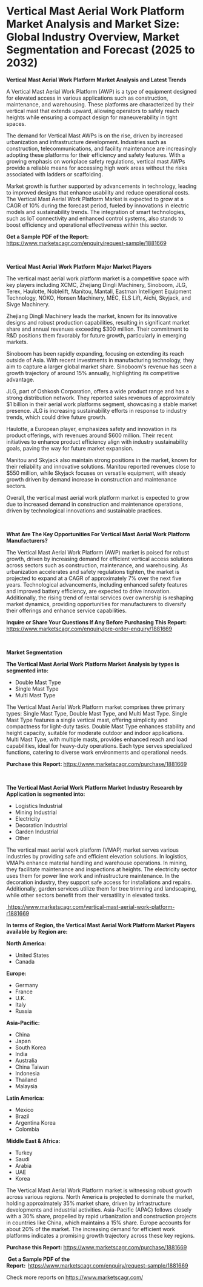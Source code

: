<p><h1>Vertical Mast Aerial Work Platform Market Analysis and Market Size: Global Industry Overview, Market Segmentation and Forecast (2025 to 2032)</h1></p><p><strong>Vertical Mast Aerial Work Platform Market Analysis and Latest Trends</strong></p>
<p><p>A Vertical Mast Aerial Work Platform (AWP) is a type of equipment designed for elevated access in various applications such as construction, maintenance, and warehousing. These platforms are characterized by their vertical mast that extends upward, allowing operators to safely reach heights while ensuring a compact design for maneuverability in tight spaces. </p><p>The demand for Vertical Mast AWPs is on the rise, driven by increased urbanization and infrastructure development. Industries such as construction, telecommunications, and facility maintenance are increasingly adopting these platforms for their efficiency and safety features. With a growing emphasis on workplace safety regulations, vertical mast AWPs provide a reliable means for accessing high work areas without the risks associated with ladders or scaffolding.</p><p>Market growth is further supported by advancements in technology, leading to improved designs that enhance usability and reduce operational costs. The Vertical Mast Aerial Work Platform Market is expected to grow at a CAGR of 10% during the forecast period, fueled by innovations in electric models and sustainability trends. The integration of smart technologies, such as IoT connectivity and enhanced control systems, also stands to boost efficiency and operational effectiveness within this sector.</p></p>
<p><strong>Get a Sample PDF of the Report:&nbsp;</strong> <a href="https://www.marketscagr.com/enquiry/request-sample/1881669?utm_campaign=2513&utm_medium=2&utm_source=Github&utm_content=ia&utm_term=01032025&utm_id=vertical-mast-aerial-work-platform">https://www.marketscagr.com/enquiry/request-sample/1881669</a></p>
<p>&nbsp;</p>
<p><strong>Vertical Mast Aerial Work Platform Major Market Players</strong></p>
<p><p>The vertical mast aerial work platform market is a competitive space with key players including XCMC, Zhejiang Dingli Machinery, Sinoboom, JLG, Terex, Haulotte, Noblelift, Manitou, Mantall, Eastman Intelligent Equipment Technology, NOKO, Honsen Machinery, MEC, ELS Lift, Aichi, Skyjack, and Sivge Machinery. </p><p>Zhejiang Dingli Machinery leads the market, known for its innovative designs and robust production capabilities, resulting in significant market share and annual revenues exceeding $300 million. Their commitment to R&D positions them favorably for future growth, particularly in emerging markets.</p><p>Sinoboom has been rapidly expanding, focusing on extending its reach outside of Asia. With recent investments in manufacturing technology, they aim to capture a larger global market share. Sinoboom's revenue has seen a growth trajectory of around 15% annually, highlighting its competitive advantage.</p><p>JLG, part of Oshkosh Corporation, offers a wide product range and has a strong distribution network. They reported sales revenues of approximately $1 billion in their aerial work platforms segment, showcasing a stable market presence. JLG is increasing sustainability efforts in response to industry trends, which could drive future growth.</p><p>Haulotte, a European player, emphasizes safety and innovation in its product offerings, with revenues around $600 million. Their recent initiatives to enhance product efficiency align with industry sustainability goals, paving the way for future market expansion.</p><p>Manitou and Skyjack also maintain strong positions in the market, known for their reliability and innovative solutions. Manitou reported revenues close to $550 million, while Skyjack focuses on versatile equipment, with steady growth driven by demand increase in construction and maintenance sectors.</p><p>Overall, the vertical mast aerial work platform market is expected to grow due to increased demand in construction and maintenance operations, driven by technological innovations and sustainable practices.</p></p>
<p>&nbsp;</p>
<p><strong>What Are The Key Opportunities For Vertical Mast Aerial Work Platform Manufacturers?</strong></p>
<p><p>The Vertical Mast Aerial Work Platform (AWP) market is poised for robust growth, driven by increasing demand for efficient vertical access solutions across sectors such as construction, maintenance, and warehousing. As urbanization accelerates and safety regulations tighten, the market is projected to expand at a CAGR of approximately 7% over the next five years. Technological advancements, including enhanced safety features and improved battery efficiency, are expected to drive innovation. Additionally, the rising trend of rental services over ownership is reshaping market dynamics, providing opportunities for manufacturers to diversify their offerings and enhance service capabilities.</p></p>
<p><strong>Inquire or Share Your Questions If Any Before Purchasing This Report:</strong> <a href="https://www.marketscagr.com/enquiry/pre-order-enquiry/1881669?utm_campaign=2513&utm_medium=2&utm_source=Github&utm_content=ia&utm_term=01032025&utm_id=vertical-mast-aerial-work-platform">https://www.marketscagr.com/enquiry/pre-order-enquiry/1881669</a></p>
<p>&nbsp;</p>
<p><strong>Market Segmentation</strong></p>
<p><strong>The Vertical Mast Aerial Work Platform Market Analysis by types is segmented into:</strong></p>
<p><ul><li>Double Mast Type</li><li>Single Mast Type</li><li>Multi Mast Type</li></ul></p>
<p><p>The Vertical Mast Aerial Work Platform market comprises three primary types: Single Mast Type, Double Mast Type, and Multi Mast Type. Single Mast Type features a single vertical mast, offering simplicity and compactness for light-duty tasks. Double Mast Type enhances stability and height capacity, suitable for moderate outdoor and indoor applications. Multi Mast Type, with multiple masts, provides enhanced reach and load capabilities, ideal for heavy-duty operations. Each type serves specialized functions, catering to diverse work environments and operational needs.</p></p>
<p><strong>Purchase this Report:&nbsp;</strong><a href="https://www.marketscagr.com/purchase/1881669?utm_campaign=2513&utm_medium=2&utm_source=Github&utm_content=ia&utm_term=01032025&utm_id=vertical-mast-aerial-work-platform">https://www.marketscagr.com/purchase/1881669</a></p>
<p>&nbsp;</p>
<p><strong>The Vertical Mast Aerial Work Platform Market Industry Research by Application is segmented into:</strong></p>
<p><ul><li>Logistics Industrial</li><li>Mining Industrial</li><li>Electricity</li><li>Decoration Industrial</li><li>Garden Industrial</li><li>Other</li></ul></p>
<p><p>The vertical mast aerial work platform (VMAP) market serves various industries by providing safe and efficient elevation solutions. In logistics, VMAPs enhance material handling and warehouse operations. In mining, they facilitate maintenance and inspections at heights. The electricity sector uses them for power line work and infrastructure maintenance. In the decoration industry, they support safe access for installations and repairs. Additionally, garden services utilize them for tree trimming and landscaping, while other sectors benefit from their versatility in elevated tasks.</p></p>
<p><a href="https://www.marketscagr.com/vertical-mast-aerial-work-platform-r1881669?utm_campaign=2513&utm_medium=2&utm_source=Github&utm_content=ia&utm_term=01032025&utm_id=vertical-mast-aerial-work-platform">&nbsp;https://www.marketscagr.com/vertical-mast-aerial-work-platform-r1881669</a></p>
<p><strong>In terms of Region, the Vertical Mast Aerial Work Platform Market Players available by Region are:</strong></p>
<p>
    <p> <strong> North America: </strong>
        <ul>
            <li>United States</li>
            <li>Canada</li>
        </ul>
        </p> 
    <p> <strong> Europe: </strong>
        <ul>
            <li>Germany</li>
            <li>France</li>
            <li>U.K.</li>
            <li>Italy</li>
            <li>Russia</li>
        </ul>
        </p> 
    <p> <strong> Asia-Pacific: </strong>
        <ul>
            <li>China</li>
            <li>Japan</li>
            <li>South Korea</li>
            <li>India</li>
            <li>Australia</li>
            <li>China Taiwan</li>
            <li>Indonesia</li>
            <li>Thailand</li>
            <li>Malaysia</li>
        </ul>
        </p> 
    <p> <strong> Latin America: </strong>
        <ul>
            <li>Mexico</li>
            <li>Brazil</li>
            <li>Argentina Korea</li>
            <li>Colombia</li>
        </ul>
        </p> 
    <p> <strong> Middle East & Africa: </strong>
        <ul>
            <li>Turkey</li>
            <li>Saudi</li>
            <li>Arabia</li>
            <li>UAE</li>
            <li>Korea</li>
        </ul>
    </p>
    </p>
<p><p>The Vertical Mast Aerial Work Platform market is witnessing robust growth across various regions. North America is projected to dominate the market, holding approximately 35% market share, driven by infrastructure developments and industrial activities. Asia-Pacific (APAC) follows closely with a 30% share, propelled by rapid urbanization and construction projects in countries like China, which maintains a 15% share. Europe accounts for about 20% of the market. The increasing demand for efficient work platforms indicates a promising growth trajectory across these key regions.</p></p>
<p><strong>Purchase this Report: </strong><a href="https://www.marketscagr.com/purchase/1881669?utm_campaign=2513&utm_medium=2&utm_source=Github&utm_content=ia&utm_term=01032025&utm_id=vertical-mast-aerial-work-platform">https://www.marketscagr.com/purchase/1881669</a></p>
<p>&nbsp;<strong>Get a Sample PDF of the Report:&nbsp;&nbsp;</strong><a href="https://www.marketscagr.com/enquiry/request-sample/1881669?utm_campaign=2513&utm_medium=2&utm_source=Github&utm_content=ia&utm_term=01032025&utm_id=vertical-mast-aerial-work-platform">https://www.marketscagr.com/enquiry/request-sample/1881669</a></p>
<p><strong></strong></p>
<p>Check more reports on <a href="https://www.marketscagr.com/?utm_campaign=2513&utm_medium=2&utm_source=Github&utm_content=ia&utm_term=01032025&utm_id=vertical-mast-aerial-work-platform">https://www.marketscagr.com/</a></p>